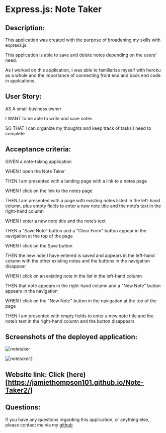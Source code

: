 # Express.js: Note Taker

## Description:

This application was created with the purpose of broadening my skills with express.js. 

This application is able to save and delete notes depending on the users' need.

As I worked on this application, I was able to familiarize myself with heroku as a whole and the importance of connecting front end and back end code in applcations.

## User Story:

AS A small business owner

I WANT to be able to write and save notes

SO THAT I can organize my thoughts and keep track of tasks I need to complete

## Acceptance criteria:

GIVEN a note-taking application

WHEN I open the Note Taker

THEN I am presented with a landing page with a link to a notes page

WHEN I click on the link to the notes page

THEN I am presented with a page with existing notes listed in the left-hand column, plus empty fields to enter a new note title and the note’s text in the right-hand column

WHEN I enter a new note title and the note’s text

THEN a "Save Note" button and a "Clear Form" button appear in the navigation at the top of the page

WHEN I click on the Save button

THEN the new note I have entered is saved and appears in the left-hand column with the other existing notes and the buttons in the navigation disappear

WHEN I click on an existing note in the list in the left-hand column

THEN that note appears in the right-hand column and a "New Note" button appears in the navigation

WHEN I click on the "New Note" button in the navigation at the top of the page

THEN I am presented with empty fields to enter a new note title and the note’s text in the right-hand column and the button disappears

## Screenshots of the deployed application:

![notetaker](https://github.com/JamieThompson101/Note-Taker2/assets/130515437/10aecca2-2c4c-4e4c-b955-8c84f4b5a550)


![notetaker2](https://github.com/JamieThompson101/Note-Taker2/assets/130515437/564d0d1e-a714-4767-b464-3772aa007dbc)


## Website link: Click (here)[https://jamiethompson101.github.io/Note-Taker2/]



## Questions:

If you have any questions regarding this application, or anything else, please contact me via my [github](https://github.com/JamieThompson101)
